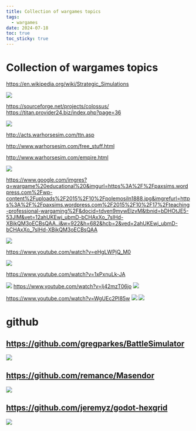 ```yaml
---
title: Collection of wargames topics
tags:
  - wargames
date: 2024-07-18
toc: true
toc_sticky: true
---
```


# Collection of wargames topics 

https://en.wikipedia.org/wiki/Strategic_Simulations


![](../_asset/2024-07-18-wargames_image_1.png)

<https://sourceforge.net/projects/colossus/>
<https://titan.provider24.biz/index.php?page=36>


![](../_asset/2024-07-18-wargames_image_2.png)


http://acts.warhorsesim.com/ttn.asp

http://www.warhorsesim.com/free_stuff.html

http://www.warhorsesim.com/empire.html

![](../_asset/2024-07-18-wargames_image_3.png)

https://www.google.com/imgres?q=wargame%20educational%20&imgurl=https%3A%2F%2Fpaxsims.wordpress.com%2Fwp-content%2Fuploads%2F2015%2F10%2Fpolemosiln1888.jpg&imgrefurl=https%3A%2F%2Fpaxsims.wordpress.com%2F2015%2F10%2F17%2Fteaching-professional-wargaming%2F&docid=tdven9mywElzvM&tbnid=bDHOtJE5-53JIM&vet=12ahUKEwj_ubmD-bCHAxXo_7sIHd-XBikQM3oECBsQAA..i&w=922&h=682&hcb=2&ved=2ahUKEwj_ubmD-bCHAxXo_7sIHd-XBikQM3oECBsQAA

![](../_asset/2024-07-18-wargames_image_4.png)



https://www.youtube.com/watch?v=eHgLWPjQ_M0

![](../_asset/2024-07-18-wargames_image_5.png)

https://www.youtube.com/watch?v=1xPxnuLk-JA 

![](../_asset/2024-07-18-wargames_image_6.png)
https://www.youtube.com/watch?v=lj42mzT06jo
![](../_asset/2024-07-18-wargames_image_7.png)

https://www.youtube.com/watch?v=WgUEc2PI85w
![](../_asset/2024-07-18-wargames_image_8.png)
![](../_asset/2024-07-18-wargames_image_9.png)
# github

## https://github.com/gregparkes/BattleSimulator

![](../_asset/2024-07-18-wargames_image_10.png)

## https://github.com/remance/Masendor

![](../_asset/2024-07-18-wargames_image_11.png)

## https://github.com/jeremyz/godot-hexgrid

![](../_asset/2024-07-18-wargames_image_12.png)